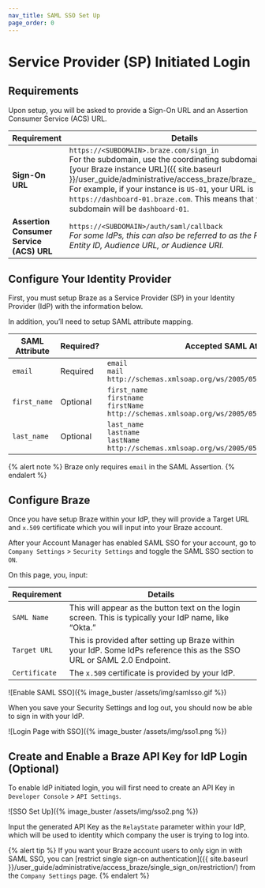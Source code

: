 ```yaml
---
nav_title: SAML SSO Set Up
page_order: 0
---
```


# Service Provider (SP) Initiated Login

## Requirements

Upon setup, you will be asked to provide a Sign-On URL and an Assertion Consumer Service (ACS) URL.  

| Requirement | Details |
|---|---|
| **Sign-On URL** | `https://<SUBDOMAIN>.braze.com/sign_in` <br> For the subdomain, use the coordinating subdomain listed in [your Braze instance URL]({{ site.baseurl }}/user_guide/administrative/access_braze/braze_instances/). For example, if your instance is `US-01`, your URL is `https://dashboard-01.braze.com`. This means that your subdomain will be `dashboard-01`. |
| **Assertion Consumer Service (ACS) URL** | `https://<SUBDOMAIN>/auth/saml/callback` <br> *For some IdPs, this can also be referred to as the Reply URL, Entity ID, Audience URL, or Audience URI.* |

## Configure Your Identity Provider

First, you must setup Braze as a Service Provider (SP) in your Identity Provider (IdP) with the information below.

In addition, you’ll need to setup SAML attribute mapping.

| SAML Attribute | Required? | Accepted SAML Attributes |
|---|---|---|
|`email` | Required | `email` <br> `mail` <br> `http://schemas.xmlsoap.org/ws/2005/05/identity/claims/email` |
| `first_name` | Optional | `first_name` <br> `firstname` <br> `firstName`<br>`http://schemas.xmlsoap.org/ws/2005/05/identity/claims/first_name` |
| `last_name` | Optional | `last_name` <br> `lastname` <br> `lastName` <br>`http://schemas.xmlsoap.org/ws/2005/05/identity/claims/last_name` |

{% alert note %}
Braze only requires `email` in the SAML Assertion.
{% endalert %}

## Configure Braze

Once you have setup Braze within your IdP, they will provide a Target URL and `x.509` certificate which you will input into your Braze account.

After your Account Manager has enabled SAML SSO for your account, go to `Company Settings` > `Security Settings` and toggle the SAML SSO section to `ON`.

On this page, you, input:

| Requirement | Details |
|---|---|
| `SAML Name` | This will appear as the button text on the login screen. This is typically your IdP name, like “Okta.” |
| `Target URL` | This is provided after setting up Braze within your IdP. Some IdPs reference this as the SSO URL or SAML 2.0 Endpoint. |
| `Certificate` | The `x.509` certificate is provided by your IdP. |

![Enable SAML SSO]({% image_buster /assets/img/samlsso.gif %})

When you save your Security Settings and log out, you should now be able to sign in with your IdP.

![Login Page with SSO]({% image_buster /assets/img/sso1.png %})

## Create and Enable a Braze API Key for IdP Login (Optional)

To enable IdP initiated login, you will first need to create an API Key in `Developer Console` > `API Settings`.

![SSO Set Up]({% image_buster /assets/img/sso2.png %})

Input the generated API Key as the `RelayState` parameter within your IdP, which will be used to identity which company the user is trying to log into.

{% alert tip %}
If you want your Braze account users to only sign in with SAML SSO, you can [restrict single sign-on authentication]({{ site.baseurl }}/user_guide/administrative/access_braze/single_sign_on/restriction/) from the `Company Settings` page.
{% endalert %}
